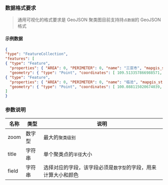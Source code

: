 ### 数据格式要求
> 通用可视化的格式要求是 GeoJSON
> 聚类图目前支持持`点数据`的 GeoJSON 格式

#### 示例数据
``` json
{
"type": "FeatureCollection",
"features": [
{ "type": "Feature", 
  "properties": { "AREA": 0, "PERIMETER": 0, "name": "三亚市", "mapgis_style": 1 }, 
  "geometry": { "type": "Point", "coordinates": [ 109.513357866988571, 18.2382733141521243 ] } },
{ "type": "Feature", 
  "properties": { "AREA": 0, "PERIMETER": 0, "name": "临沧", "mapgis_style": 1 }, 
  "geometry": { "type": "Point", "coordinates": [ 100.088115020674039, 23.880495588961768 ] } }
]
}
```


### 参数说明
| 名称     | 类型   | 说明                                                               |
| ---      | ---    | ---                                                                |
| zoom      | 数字型 | 最大的`聚类级别`                                                   |
| title     | 字符串 | 单个聚类点的`半径`大小                                             |
| field    | 字符串 | 选择对应的字段，该字段必须是`数字型`的字段，用来计算大小和颜色     |



